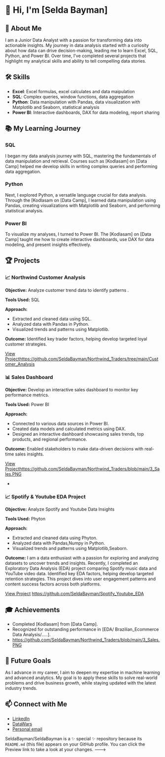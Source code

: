 # 👋 Hi, I'm [Selda Bayman]

## 🚀 About Me
I am a Junior Data Analyst with a passion for transforming data into actionable insights. My journey in data analysis started with a curiosity about how data can drive decision-making, leading me to learn  Excel, SQL, Python, and Power BI. Over time, I've completed several projects that highlight my analytical skills and ability to tell compelling data stories.

## 🛠 Skills
- **Excel**: Excel formulas, excel calculates and data maipulation
- **SQL**: Complex queries, window functions, data aggregation
- **Python**: Data manipulation with Pandas, data visualization with Matplotlib and Seaborn, statistical analysis
- **Power BI**: Interactive dashboards, DAX for data modeling, report sharing

## 📚 My Learning Journey

### SQL
I began my data analysis journey with SQL, mastering the fundamentals of data manipulation and retrieval. Courses such as [Kodlasam] on [Data Camp] helped me develop skills in writing complex queries and performing data aggregation.

### Python
Next, I explored Python, a versatile language crucial for data analysis. Through the [Kodlasam on [Data Camp], I learned data manipulation using Pandas, creating visualizations with Matplotlib and Seaborn, and performing statistical analysis.

### Power BI
To visualize my analyses, I turned to Power BI. The [Kodlasam] on [Data Camp] taught me how to create interactive dashboards, use DAX for data modeling, and present insights effectively.

## 🏆 Projects

### 📈 Northwind Customer  Analysis
**Objective:** Analyze customer trend data to identify patterns .

**Tools Used:** SQL

**Approach:**
- Extracted and cleaned data using SQL.
- Analyzed data with Pandas in Python.
- Visualized trends and patterns using Matplotlib.

**Outcome:** Identified key trader factors, helping develop targeted loyal customer strategies.

[View Project](#)https://github.com/SeldaBayman/Northwind_Traders/tree/main/Customer_Analysis

### 📊 Sales Dashboard
**Objective:** Develop an interactive sales dashboard to monitor key performance metrics.

**Tools Used:** Power BI 

**Approach:**
- Connected to various data sources in Power BI.
- Created data models and calculated metrics using DAX.
- Designed an interactive dashboard showcasing sales trends, top products, and regional performance.

**Outcome:** Enabled stakeholders to make data-driven decisions with real-time sales insights.

[View Project](#)https://github.com/SeldaBayman/Northwind_Traders/blob/main/3_Sales.PNG

-
### 📈 Spotify & Youtube EDA Project
**Objective:** Analyze Spotify and Youtube Data Insights

**Tools Used:** Phyton

**Approach:**
- Extracted and cleaned data using Phyton.
- Analyzed data with Pandas,Numpy in Python.
- Visualized trends and patterns using Matplotlib,Seaborn.

**Outcome:** 
I am a data enthusiast with a passion for exploring and analyzing datasets to uncover trends and insights. 
Recently, I completed an Exploratory Data Analysis (EDA) project comparing Spotify music data and YouTube video data. 
Identified key EDA factors, helping develop targeted retention strategies.
This project dives into user engagement patterns and content success factors across both platforms.

[View Project](#) https://github.com/SeldaBayman/Spotify_Youtube_EDA

## 🎓 Achievements
- Completed [Kodlasam] from [Data Camp].
- Recognized for outstanding performance in [EDA/ Brazilian_Ecommerce Data Analysis/.....].
- https://github.com/SeldaBayman/Northwind_Traders/blob/main/3_Sales.PNG

## 🎯 Future Goals
As I advance in my career, I aim to deepen my expertise in machine learning and advanced analytics. My goal is to apply these skills to solve real-world problems and drive business growth, while staying updated with the latest industry trends.

## 📫 Connect with Me
- [LinkedIn]( https://www.linkedin.com/in/selda-bayman-b35ba871/)
- [DataWars]((https://profiles.datawars.io/seldabayman))
- [Personal email](seldabayman@gmail.com)


SeldaBayman/SeldaBayman is a ✨ special ✨ repository because its `README.md` (this file) appears on your GitHub profile.
You can click the Preview link to take a look at your changes.
--->
